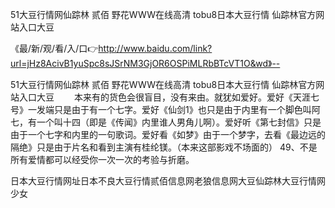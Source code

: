 51大豆行情网仙踪林 贰佰
野花WWW在线高清
tobu8日本大豆行情
仙踪林官方网站入口大豆


《最/新/观/看/入/口👉http://www.baidu.com/link?url=jHz8AcivB1yuSpc8sJSrNM3GjOR6OSPiMLRbBTcVT1O&wd》--

51大豆行情网仙踪林 贰佰
野花WWW在线高清
tobu8日本大豆行情
仙踪林官方网站入口大豆
　　本来有的货色会很盲目，没有来由。就犹如爱好。爱好《天涯七号》一发端只是由于有一个七字。爱好《仙剑1》也只是由于内里有一个脚色叫阿七，有一个叫十四（即是《传闻》内里谁人男角儿啊）。爱好听《第七封信》只是由于一个七字和内里的一句歌词。爱好看《如梦》由于一个梦字，去看《最边远的隔绝》只是由于片名和看到主演有桂纶镁。（本来这部影戏不场面的）
	49、不是所有爱情都可以经受你一次一次的考验与折磨。





日本大豆行情网址日本不良大豆行情贰佰信息网老狼信息网大豆仙踪林大豆行情网少女

